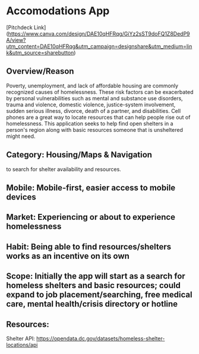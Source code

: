 # Accomodations App
[Pitchdeck Link] (https://www.canva.com/design/DAE10qHFRqg/GiYz2sST9doFQ1Z8DedP9A/view?utm_content=DAE10qHFRqg&utm_campaign=designshare&utm_medium=link&utm_source=sharebutton)
## Overview/Reason 

Poverty, unemployment, and lack of affordable housing are commonly recognized causes of homelessness. These risk factors can be exacerbated by personal vulnerabilities such as mental and substance use disorders, trauma and violence, domestic violence, justice-system involvement, sudden serious illness, divorce, death of a partner, and disabilities.
Cell phones are a great way to locate resources that can help people rise out of homelessness.  This application seeks to help find open shelters in a person's region along with basic resources someone that is unsheltered might need.

## Category: Housing/Maps & Navigation
to search for shelter availability and resources.

## Mobile: Mobile-first, easier access to mobile devices

## Market: Experiencing or about to experience homelessness

## Habit: Being able to find resources/shelters works as an incentive on its own
    
## Scope: Initially the app will start as a search for homeless shelters and basic resources; could expand to job placement/searching, free medical care, mental health/crisis directory or hotline

## Resources: 
Shelter API: https://opendata.dc.gov/datasets/homeless-shelter-locations/api
